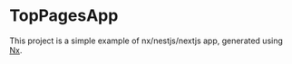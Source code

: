 # TopPagesApp

This project is a simple example of nx/nestjs/nextjs app, generated using [Nx](https://nx.dev).
